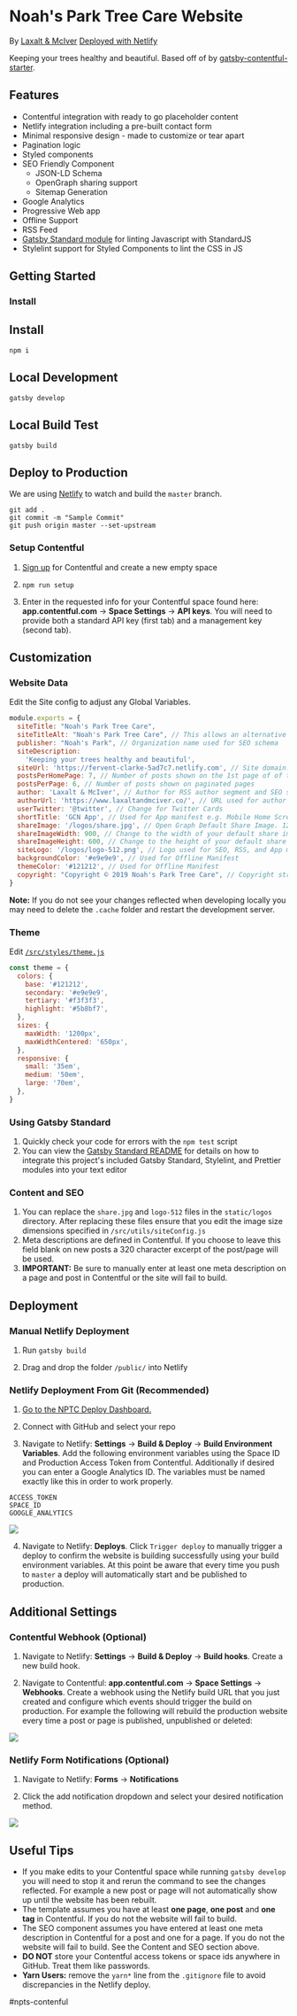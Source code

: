 # Noah's Park Tree Care Website
By [Laxalt & McIver](https://www.laxaltandmciver.co/)
[Deployed with Netlify](https://app.netlify.com/sites/fervent-clarke-5ad7c7/overview)

Keeping your trees healthy and beautiful. Based off of by [gatsby-contentful-starter](https://github.com/contentful-userland/gatsby-contentful-starter).

## Features

- Contentful integration with ready to go placeholder content
- Netlify integration including a pre-built contact form
- Minimal responsive design - made to customize or tear apart
- Pagination logic
- Styled components
- SEO Friendly Component
  - JSON-LD Schema
  - OpenGraph sharing support
  - Sitemap Generation
- Google Analytics
- Progressive Web app
- Offline Support
- RSS Feed
- [Gatsby Standard module](https://www.npmjs.com/package/eslint-config-gatsby-standard) for linting Javascript with StandardJS
- Stylelint support for Styled Components to lint the CSS in JS

## Getting Started

### Install

## Install
```
npm i
```

## Local Development
```
gatsby develop
```

## Local Build Test
```
gatsby build
```

## Deploy to Production
We are using [Netlify](https://www.netlify.com/) to watch and build the `master` branch.
```
git add .
git commit -m "Sample Commit"
git push origin master --set-upstream
```

### Setup Contentful

1.  [Sign up](https://www.contentful.com/sign-up/) for Contentful and create a new empty space

2.  `npm run setup`

3.  Enter in the requested info for your Contentful space found here: **app.contentful.com** → **Space Settings** → **API keys**. You will need to provide both a standard API key (first tab) and a management key (second tab).

## Customization

### Website Data

Edit the Site config to adjust any Global Variables.

```js
module.exports = {
  siteTitle: "Noah's Park Tree Care",
  siteTitleAlt: "Noah's Park Tree Care", // This allows an alternative site title for SEO schema.
  publisher: "Noah's Park", // Organization name used for SEO schema
  siteDescription:
    'Keeping your trees healthy and beautiful',
  siteUrl: 'https://fervent-clarke-5ad7c7.netlify.com', // Site domain. Do not include a trailing slash! If you wish to use a path prefix you can read more about that here: https://www.gatsbyjs.org/docs/path-prefix/
  postsPerHomePage: 7, // Number of posts shown on the 1st page of of the index.js template (home page)
  postsPerPage: 6, // Number of posts shown on paginated pages
  author: 'Laxalt & McIver', // Author for RSS author segment and SEO schema
  authorUrl: 'https://www.laxaltandmciver.co/', // URL used for author and publisher schema, can be a social profile or other personal site
  userTwitter: '@twitter', // Change for Twitter Cards
  shortTitle: 'GCN App', // Used for App manifest e.g. Mobile Home Screen
  shareImage: '/logos/share.jpg', // Open Graph Default Share Image. 1200x1200 is recommended
  shareImageWidth: 900, // Change to the width of your default share image
  shareImageHeight: 600, // Change to the height of your default share image
  siteLogo: '/logos/logo-512.png', // Logo used for SEO, RSS, and App manifest
  backgroundColor: '#e9e9e9', // Used for Offline Manifest
  themeColor: '#121212', // Used for Offline Manifest
  copyright: "Copyright © 2019 Noah's Park Tree Care", // Copyright string for the RSS feed
}
```

**Note:** If you do not see your changes reflected when developing locally you may need to delete the `.cache` folder and restart the development server.

### Theme

Edit [`/src/styles/theme.js`](https://github.com/ryanwiemer/gatsby-starter-gcn/blob/master/src/styles/theme.js)

```js
const theme = {
  colors: {
    base: '#121212',
    secondary: '#e9e9e9',
    tertiary: '#f3f3f3',
    highlight: '#5b8bf7',
  },
  sizes: {
    maxWidth: '1200px',
    maxWidthCentered: '650px',
  },
  responsive: {
    small: '35em',
    medium: '50em',
    large: '70em',
  },
}
```

### Using Gatsby Standard

1.  Quickly check your code for errors with the `npm test` script
2.  You can view the [Gatsby Standard README](https://github.com/brandonkal/eslint-config-gatsby-standard) for details on how to integrate this project's included Gatsby Standard, Stylelint, and Prettier modules into your text editor

### Content and SEO

1.  You can replace the `share.jpg` and `logo-512` files in the `static/logos` directory. After replacing these files ensure that you edit the image size dimensions specified in `/src/utils/siteConfig.js`
2.  Meta descriptions are defined in Contentful. If you choose to leave this field blank on new posts a 320 character excerpt of the post/page will be used.
3.  **IMPORTANT:** Be sure to manually enter at least one meta description on a page and post in Contentful or the site will fail to build.

## Deployment

### Manual Netlify Deployment

1.  Run `gatsby build`

2.  Drag and drop the folder `/public/` into Netlify

### Netlify Deployment From Git (Recommended)

1.  [Go to the NPTC Deploy Dashboard.](https://app.netlify.com/sites/fervent-clarke-5ad7c7/overview)

2.  Connect with GitHub and select your repo

3.  Navigate to Netlify: **Settings** → **Build & Deploy** → **Build Environment Variables**. Add the following environment variables using the Space ID and Production Access Token from Contentful. Additionally if desired you can enter a Google Analytics ID. The variables must be named exactly like this in order to work properly.

```
ACCESS_TOKEN
SPACE_ID
GOOGLE_ANALYTICS
```

![](screenshots/netlify-build-environment-variables.jpg)

4.  Navigate to Netlify: **Deploys**. Click `Trigger deploy` to manually trigger a deploy to confirm the website is building successfully using your build environment variables. At this point be aware that every time you push to `master` a deploy will automatically start and be published to production.

## Additional Settings

### Contentful Webhook (Optional)

1.  Navigate to Netlify:
    **Settings** → **Build & Deploy** → **Build hooks**.
    Create a new build hook.

2.  Navigate to Contentful:
    **app.contentful.com** → **Space Settings** → **Webhooks**. Create a webhook using the Netlify build URL that you just created
    and configure which events should trigger the build on production. For example the following will rebuild the production website every time a post or page is published, unpublished or deleted:

![](screenshots/contentful-webhook-selected-events.jpg)

### Netlify Form Notifications (Optional)

1.  Navigate to Netlify:
    **Forms** → **Notifications**

2.  Click the add notification dropdown and select your desired notification method.

![](screenshots/netlify-form-notifcations.jpg)

## Useful Tips

- If you make edits to your Contentful space while running `gatsby develop` you will need to stop it and rerun the command to see the changes reflected. For example a new post or page will not automatically show up until the website has been rebuilt.
- The template assumes you have at least **one page**, **one post** and **one tag** in Contentful. If you do not the website will fail to build.
- The SEO component assumes you have entered at least one meta description in Contentful for a post and one for a page. If you do not the website will fail to build. See the Content and SEO section above.
- **DO NOT** store your Contentful access tokens or space ids anywhere in GitHub. Treat them like passwords.
- **Yarn Users:** remove the `yarn*` line from the `.gitignore` file to avoid discrepancies in the Netlify deploy.

#npts-contenful
